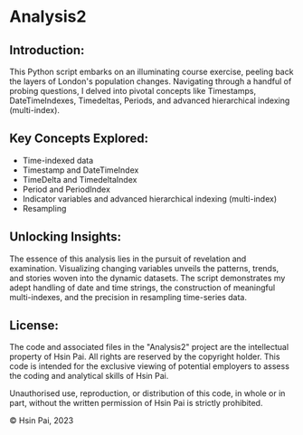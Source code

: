 # Analysis2

## Introduction: 
This Python script embarks on an illuminating course exercise, peeling back the layers of London's population changes. Navigating through a handful of probing questions, I delved into pivotal concepts like Timestamps, DateTimeIndexes, Timedeltas, Periods, and advanced hierarchical indexing (multi-index).

## Key Concepts Explored:
- Time-indexed data
- Timestamp and DateTimeIndex
- TimeDelta and TimedeltaIndex
- Period and PeriodIndex
- Indicator variables and advanced hierarchical indexing (multi-index)
- Resampling

## Unlocking Insights:
The essence of this analysis lies in the pursuit of revelation and examination. Visualizing changing variables unveils the patterns, trends, and stories woven into the dynamic datasets. The script demonstrates my adept handling of date and time strings, the construction of meaningful multi-indexes, and the precision in resampling time-series data.

## License:

The code and associated files in the "Analysis2" project are the intellectual property of Hsin Pai. All rights are reserved by the copyright holder. This code is intended for the exclusive viewing of potential employers to assess the coding and analytical skills of Hsin Pai.

Unauthorised use, reproduction, or distribution of this code, in whole or in part, without the written permission of Hsin Pai is strictly prohibited.

© Hsin Pai, 2023
